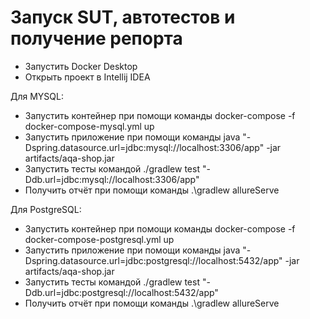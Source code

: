 # Запуск SUT, автотестов и получение репорта
- Запустить Docker Desktop
- Открыть проект в Intellij IDEA

Для MYSQL:
- Запустить контейнер при помощи команды docker-compose -f docker-compose-mysql.yml up
- Запустить приложение при помощи команды java "-Dspring.datasource.url=jdbc:mysql://localhost:3306/app" -jar artifacts/aqa-shop.jar
- Запустить тесты командой ./gradlew test "-Ddb.url=jdbc:mysql://localhost:3306/app"
- Получить отчёт при помощи команды .\gradlew allureServe

Для PostgreSQL:
- Запустить контейнер при помощи команды docker-compose -f docker-compose-postgresql.yml up
- Запустить приложение при помощи команды java "-Dspring.datasource.url=jdbc:postgresql://localhost:5432/app" -jar artifacts/aqa-shop.jar
- Запустить тесты командой ./gradlew test "-Ddb.url=jdbc:postgresql://localhost:5432/app"
- Получить отчёт при помощи команды .\gradlew allureServe
